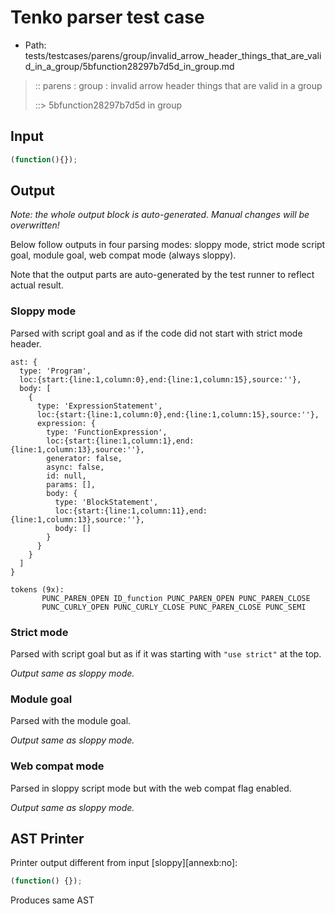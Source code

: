 # Tenko parser test case

- Path: tests/testcases/parens/group/invalid_arrow_header_things_that_are_valid_in_a_group/5bfunction28297b7d5d_in_group.md

> :: parens : group : invalid arrow header things that are valid in a group
>
> ::> 5bfunction28297b7d5d in group

## Input

`````js
(function(){});
`````

## Output

_Note: the whole output block is auto-generated. Manual changes will be overwritten!_

Below follow outputs in four parsing modes: sloppy mode, strict mode script goal, module goal, web compat mode (always sloppy).

Note that the output parts are auto-generated by the test runner to reflect actual result.

### Sloppy mode

Parsed with script goal and as if the code did not start with strict mode header.

`````
ast: {
  type: 'Program',
  loc:{start:{line:1,column:0},end:{line:1,column:15},source:''},
  body: [
    {
      type: 'ExpressionStatement',
      loc:{start:{line:1,column:0},end:{line:1,column:15},source:''},
      expression: {
        type: 'FunctionExpression',
        loc:{start:{line:1,column:1},end:{line:1,column:13},source:''},
        generator: false,
        async: false,
        id: null,
        params: [],
        body: {
          type: 'BlockStatement',
          loc:{start:{line:1,column:11},end:{line:1,column:13},source:''},
          body: []
        }
      }
    }
  ]
}

tokens (9x):
       PUNC_PAREN_OPEN ID_function PUNC_PAREN_OPEN PUNC_PAREN_CLOSE
       PUNC_CURLY_OPEN PUNC_CURLY_CLOSE PUNC_PAREN_CLOSE PUNC_SEMI
`````

### Strict mode

Parsed with script goal but as if it was starting with `"use strict"` at the top.

_Output same as sloppy mode._

### Module goal

Parsed with the module goal.

_Output same as sloppy mode._

### Web compat mode

Parsed in sloppy script mode but with the web compat flag enabled.

_Output same as sloppy mode._

## AST Printer

Printer output different from input [sloppy][annexb:no]:

````js
(function() {});
````

Produces same AST
